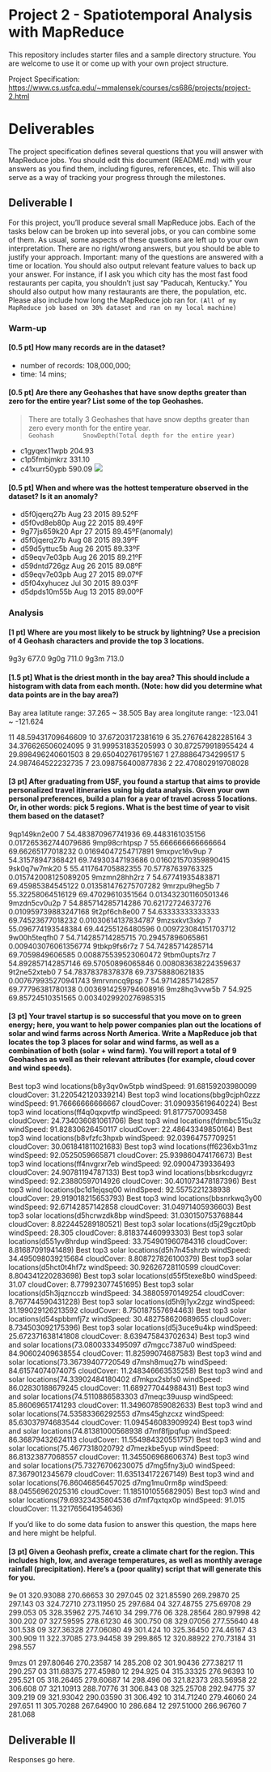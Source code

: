 # Project 2 - Spatiotemporal Analysis with MapReduce

This repository includes starter files and a sample directory structure. You are welcome to use it or come up with your own project structure.

Project Specification: https://www.cs.usfca.edu/~mmalensek/courses/cs686/projects/project-2.html

# Deliverables

The project specification defines several questions that you will answer with MapReduce jobs. You should edit this document (README.md) with your answers as you find them, including figures, references, etc. This will also serve as a way of tracking your progress through the milestones.

## Deliverable I

For this project, you’ll produce several small MapReduce jobs. Each of the tasks below can be broken up into several jobs, or you can combine some of them. As usual, some aspects of these questions are left up to your own interpretation. There are no right/wrong answers, but you should be able to justify your approach.
Important: many of the questions are answered with a time or location. You should also output relevant feature values to back up your answer. For instance, if I ask you which city has the most fast food restaurants per capita, you shouldn’t just say “Paducah, Kentucky.” You should also output how many restaurants are there, the population, etc. Please also include how long the MapReduce job ran for.
`(All of my MapReduce job based on 30% dataset and ran on my local machine)`<br>
### Warm-up

#### [0.5 pt] How many records are in the dataset?<br>
* number of records: 108,000,000;<br>
* time: 14 mins;<br>

#### [0.5 pt] Are there any Geohashes that have snow depths greater than zero for the entire year? List some of the top Geohashes.<br>
>There are totally 3 Geohashes that have snow depths greater than zero every month for the entire year.<br>
`Geohash        SnowDepth(Total depth for the entire year)`
* c1gyqex11wpb	204.93
* c1p5fmbjmkrz	331.10
* c41xurr50ypb	590.09
![](/images/snow0.png)

#### [0.5 pt] When and where was the hottest temperature observed in the dataset? Is it an anomaly?<br>
* d5f0jqerq27b Aug 23 2015 89.52ºF
* d5f0vd8eb80p Aug 22 2015 89.49ºF
* 9g77js659k20 Apr 27 2015 89.45ºF(anomaly)
* d5f0jqerq27b Aug 08 2015 89.39ºF
* d59d5yttuc5b Aug 26 2015 89.33ºF
* d59eqv7e03pb Aug 26 2015 89.21ºF
* d59dntd726gz Aug 26 2015 89.08ºF
* d59eqv7e03pb Aug 27 2015 89.07ºF
* d5f04xyhucez Jul 30 2015 89.03ºF
* d5dpds10m55b Aug 13 2015 89.00ºF



### Analysis
#### [1 pt] Where are you most likely to be struck by lightning? Use a precision of 4 Geohash characters and provide the top 3 locations.<br>
9g3y	677.0
9g0g	711.0
9g3m	713.0

#### [1.5 pt] What is the driest month in the bay area? This should include a histogram with data from each month. (Note: how did you determine what data points are in the bay area?)<br>
Bay area latitute range: 37.265 ~ 38.505
Bay area longitute range: -123.041 ~ -121.624

11	48.59431709646609
10	37.67203172381619
6	35.276764282285164
3	34.376626506024095
9	31.999531835205993
0	30.872579918955424
4	29.898496240601503
8	29.650402761795167
1	27.88864734299517
5	24.987464522232735
7	23.098756400877836
2	22.470802919708028

#### [3 pt] After graduating from USF, you found a startup that aims to provide personalized travel itineraries using big data analysis. Given your own personal preferences, build a plan for a year of travel across 5 locations. Or, in other words: pick 5 regions. What is the best time of year to visit them based on the dataset?<br>
9qp149kn2e00 7	54.483870967741936 69.4483161035156 0.017265362744079686
9mp98crhtpsp 7	55.666666666666664 69.66265177018232 0.01694047254717891
9mxpvc16v9up 7	54.31578947368421 69.74930347193686 0.016021570359890415
9sk0q7w7mk20 5	55.411764705882355 70.57787639763325 0.015742008125089205
9mzmn28hh2rz 7	54.67741935483871 69.45985384545122 0.013581476275707282
9mrzpu9heg5b 7	55.32258064516129 69.47029610351564 0.013432301160501346
9mzdn5cv0u2p 7	54.885714285714286 70.62172724637276 0.010959739883247168
9t2pf6ch8e00 7	54.63333333333333 69.74523677018232 0.01030614137834787
9mzsxkvt3xkp 7	55.096774193548384 69.44255126480596 0.009723084151703712
9w00h5teqfh0 7	54.714285714285715 70.29457896065861 0.009403076061356774
9tbkp9fs6r7z 7	54.74285714285714 69.7059849606585 0.008875539523060472
9tbm0upts7rz 7	54.892857142857146 69.57050896065846 0.008083638224359637
9t2ne52xteb0 7	54.78378378378378 69.73758880621835 0.007679935270941743
9mrvnncq9psp 7	54.97142857142857 69.77796381780138 0.0036914259794608916
9mz8hq3vvw5b 7	54.925 69.85724510351565 0.0034029920276985315

#### [3 pt] Your travel startup is so successful that you move on to green energy; here, you want to help power companies plan out the locations of solar and wind farms across North America. Write a MapReduce job that locates the top 3 places for solar and wind farms, as well as a combination of both (solar + wind farm). You will report a total of 9 Geohashes as well as their relevant attributes (for example, cloud cover and wind speeds).<br>
Best top3 wind locations(b8y3qv0w5tpb	 windSpeed: 91.68159203980099 cloudCover: 31.220542120339214)
Best top3 wind locations(bbg9cjph0zzz	 windSpeed: 91.76666666666667 cloudCover: 31.090935619640224)
Best top3 wind locations(ff4q0qxpvtfp	 windSpeed: 91.8177570093458 cloudCover: 24.734036081061706)
Best top3 wind locations(fdrmbc515u3z	 windSpeed: 91.82830626450117 cloudCover: 22.48643349850164)
Best top3 wind locations(b8vfzfc3hpxb	 windSpeed: 92.03964757709251 cloudCover: 30.061841811021683)
Best top3 wind locations(ff6236xb31mz	 windSpeed: 92.0525059665871 cloudCover: 25.939860474176673)
Best top3 wind locations(ff4nvgrxr7eb	 windSpeed: 92.09004739336493 cloudCover: 24.90781194787133)
Best top3 wind locations(bbsrkcdugyrz	 windSpeed: 92.23880597014926 cloudCover: 30.401073478187396)
Best top3 wind locations(bc1d1ejqsq00	 windSpeed: 92.5575221238938 cloudCover: 29.919018215653793)
Best top3 wind locations(bbsnrkwq3y00	 windSpeed: 92.67142857142858 cloudCover: 31.04971405936603)
Best top3 solar locations(d5hcrwzdk8bp	 windSpeed: 31.030150753768844 cloudCover: 8.822445289180521)
Best top3 solar locations(d5j29gczt0pb	 windSpeed: 28.305 cloudCover: 8.818374460993303)
Best top3 solar locations(d551yv8hrdup	 windSpeed: 33.754901960784316 cloudCover: 8.81687091941489)
Best top3 solar locations(d5h7n45shrzb	 windSpeed: 34.495098039215684 cloudCover: 8.808727826100379)
Best top3 solar locations(d5hct0t4hf7z	 windSpeed: 30.92626728110599 cloudCover: 8.804341220283698)
Best top3 solar locations(d55f5texe8b0	 windSpeed: 31.07 cloudCover: 8.779923077451695)
Best top3 solar locations(d5h3jqzncczb	 windSpeed: 34.38805970149254 cloudCover: 8.767744590431228)
Best top3 solar locations(d5h9j1yx2zgz	 windSpeed: 31.199029126213592 cloudCover: 8.750187557694463)
Best top3 solar locations(d54spbbmfj7z	 windSpeed: 30.482758620689655 cloudCover: 8.734503092175396)
Best top3 solar locations(d5j3uce9u4kp	 windSpeed: 25.672371638141808 cloudCover: 8.639475843702634)
Best top3 wind and solar locations(73.0800333495097 d7mgcc7387u0	 windSpeed: 84.90602409638554 cloudCover: 11.82599074687583)
Best top3 wind and solar locations(73.36739407720549 d7msh8muq27b	 windSpeed: 84.61574074074075 cloudCover: 11.248346663535258)
Best top3 wind and solar locations(74.33902484180402 d7mkpx2sbfs0	 windSpeed: 86.02830188679245 cloudCover: 11.689277044988431)
Best top3 wind and solar locations(74.5110886583303 d7meqc39uusp	 windSpeed: 85.86069651741293 cloudCover: 11.349607859082633)
Best top3 wind and solar locations(74.53583366292553 d7ms45ghzcxz	 windSpeed: 85.63037974683544 cloudCover: 11.094546083909924)
Best top3 wind and solar locations(74.81381000568938 d7mf8fjpqfup	 windSpeed: 86.36879432624113 cloudCover: 11.554984320551757)
Best top3 wind and solar locations(75.4677318020792 d7mezkbe5yup	 windSpeed: 86.81323877068557 cloudCover: 11.345506968606374)
Best top3 wind and solar locations(75.73276706230075 d7mg5fny3ju0	 windSpeed: 87.3679012345679 cloudCover: 11.635134172267149)
Best top3 wind and solar locations(76.86046856457025 d7mg1mu0rm8p	 windSpeed: 88.04556962025316 cloudCover: 11.185101055682905)
Best top3 wind and solar locations(79.69323435804536 d7mf7qxtqx0p	 windSpeed: 91.015 cloudCover: 11.321765641954636)

If you’d like to do some data fusion to answer this question, the maps here and here might be helpful.
#### [3 pt] Given a Geohash prefix, create a climate chart for the region. This includes high, low, and average temperatures, as well as monthly average rainfall (precipitation). Here’s a (poor quality) script that will generate this for you.<br>
9e
01	320.93088 270.66653 30 297.045
02	321.85590 269.29870 25 297.143
03	324.72710 273.11950 25 297.684
04	327.48755 275.69708 29 299.053
05	328.35962 275.74610 34 299.776
06	328.28564 280.97998 42 300.202
07	327.59595 278.61230 46 300.750
08	329.07056 277.55640 48 301.538
09	327.36328 277.06080 49 301.424
10	325.36450 274.46167 43 300.909
11	322.37085 273.94458 39 299.865
12	320.88922 270.73184 31 298.557

9mzs
01	297.80646 270.23587 14 285.208
02	301.90436 277.38217 11 290.257
03	311.68375 277.45980 12 294.925
04	315.33325 276.96393 10 295.521
05	318.26465 279.60687 14 298.496
06	321.82373 283.56958 22 306.608
07	321.10913 288.70776 31 306.843
08	325.25708 292.94775 37 309.219
09	321.93042 290.03590 31 306.492
10	314.71240 279.46060 24 297.651
11	305.70288 267.64900 10 286.684
12	297.51000 266.96760 7 281.068


## Deliverable II

Responses go here.
